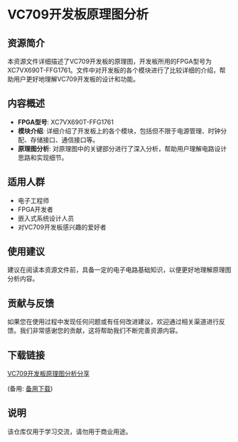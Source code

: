 # VC709开发板原理图分析

## 资源简介

本资源文件详细描述了VC709开发板的原理图，开发板所用的FPGA型号为XC7VX690T-FFG1761。文件中对开发板的各个模块进行了比较详细的介绍，帮助用户更好地理解VC709开发板的设计和功能。

## 内容概述

- **FPGA型号**: XC7VX690T-FFG1761
- **模块介绍**: 详细介绍了开发板上的各个模块，包括但不限于电源管理、时钟分配、存储接口、通信接口等。
- **原理图分析**: 对原理图中的关键部分进行了深入分析，帮助用户理解电路设计思路和实现细节。

## 适用人群

- 电子工程师
- FPGA开发者
- 嵌入式系统设计人员
- 对VC709开发板感兴趣的爱好者

## 使用建议

建议在阅读本资源文件前，具备一定的电子电路基础知识，以便更好地理解原理图分析内容。

## 贡献与反馈

如果您在使用过程中发现任何问题或有任何改进建议，欢迎通过相关渠道进行反馈。我们非常感谢您的贡献，这将帮助我们不断完善资源内容。

## 下载链接
[VC709开发板原理图分析分享](https://pan.quark.cn/s/3feed6a98a5d) 

(备用: [备用下载](https://pan.baidu.com/s/1Jvk5tmuaQFStSS1w-jGwaw?pwd=1234))

## 说明

该仓库仅用于学习交流，请勿用于商业用途。
